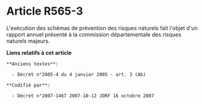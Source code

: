# Article R565-3

L'exécution des schémas de prévention des risques naturels fait l'objet d'un rapport annuel présenté à la commission
départementale des risques naturels majeurs.

**Liens relatifs à cet article**

	**Anciens textes**:

	  - Décret n°2005-4 du 4 janvier 2005 - art. 3 (Ab)

	**Codifié par**:

	  - Décret n°2007-1467 2007-10-12 JORF 16 octobre 2007
